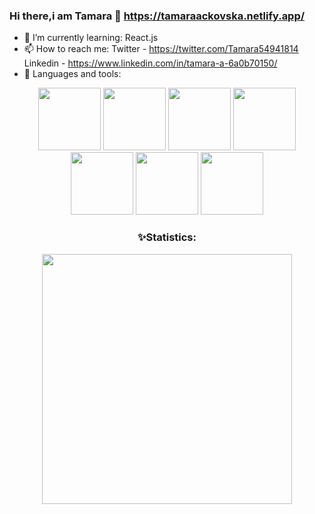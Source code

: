 ### Hi there,i am Tamara 👋 https://tamaraackovska.netlify.app/

<!--
**atletisimo/atletisimo** is a ✨ _special_ ✨ repository because its `README.md` (this file) appears on your GitHub profile.

Here are some ideas to get you started:

- 🔭 I’m currently working on ...
-->

- 🌱 I’m currently learning: React.js
- 📫 How to reach me: Twitter - https://twitter.com/Tamara54941814 Linkedin - https://www.linkedin.com/in/tamara-a-6a0b70150/
-  🔭 Languages and tools: 
<div align="center">
 <img src="https://codecondo.com/wp-content/uploads/2017/08/Front-end-development-languages.jpg" width="100px" height="100px"/>
 <img src="https://reactjs.org/logo-og.png" width="100px" height="100px"/>
 <img src="https://s1.o7planning.com/en/11695/images/21379762.png" width="100px" height="100px"/>
 <img src="https://yt3.ggpht.com/ytc/AKedOLRrH_wT7RwStCNum43bUnEavYBJNISAWhmMJgJWOg=s900-c-k-c0x00ffffff-no-rj" width="100px" height="100px"/>
 <img src="https://helpx.adobe.com/content/dam/help/en/xd/get-started/jcr_content/main-pars/step_with_text/step-with-text-pars/imageandtext/imageandtextimage/XD.png"
      width="100px" height="100px"/>
 <img src="https://encrypted-tbn0.gstatic.com/images?q=tbn:ANd9GcT8rSXZr5StQxaOvFwbkvwspPjOXCsvrxr-4w&usqp=CAU" width="100px" height="100px"/>
 <img src="https://crackcube.com/wp-content/uploads/2021/05/Reallusion-Cartoon-Animator-Crack.png" width="100px" height="100px"/>
 </div>
<h3 align="center"> ✨Statistics:</h3> <div align='center'>
<img src="https://github-readme-stats.vercel.app/api?username=atletisimo&show_icons=true&theme=radical" width="400">
</div>

